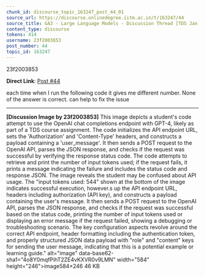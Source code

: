 ```yaml
---
chunk_id: discourse_topic_163247_post_44_01
source_url: https://discourse.onlinedegree.iitm.ac.in/t/163247/44
source_title: GA3 - Large Language Models - Discussion Thread [TDS Jan 2025]
content_type: discourse
tokens: 414
username: 23f2003853
post_number: 44
topic_id: 163247
---
```


23f2003853

**Direct Link**: [Post #44](https://discourse.onlinedegree.iitm.ac.in/t/163247/44)

each time when I run the following code it gives me different number. None of the answer is correct. can help to fix the issue

---

**[Discussion Image by 23f2003853]** This image depicts a student's code attempt to use the OpenAI chat completions endpoint with GPT-4, likely as part of a TDS course assignment. The code initializes the API endpoint URL, sets the 'Authorization' and 'Content-Type' headers, and constructs a payload containing a 'user_message'. It then sends a POST request to the OpenAI API, parses the JSON response, and checks if the request was successful by verifying the response status code. The code attempts to retrieve and print the number of input tokens used; if the request fails, it prints a message indicating the failure and includes the status code and response JSON. The image reveals the student may be confused about API usage. The "input tokens used: 544" shown at the bottom of the image indicates successful execution, however.s up the API endpoint URL, headers including authorization (API key), and constructs a payload containing the user's message. It then sends a POST request to the OpenAI API, parses the JSON response, and checks if the request was successful based on the status code, printing the number of input tokens used or displaying an error message if the request failed, showing a debugging or troubleshooting scenario. The key configuration aspects revolve around the correct API endpoint, header formatting including the authentication token, and properly structured JSON data payload with "role" and "content" keys for sending the user message, indicating that this is a potential example or learning guide." alt="image" data-base62-sha1="4o8Y0mqfPihT2ZE4vKXVR0v9LMN" width="584" height="246">image584×246 46 KB

